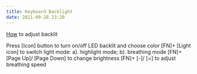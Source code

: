 ```yaml
---
title: Keyboard_Backlight
date: 2021-09-28 23:20
---
```

[How](How) to adjust backlit

Press [Icon] button to turn on/off LED backlit and choose color
[FN]+ [Light icon] to switch light mode: a). highlight mode; b). breathing mode
[FN]+ [Page Up]/ [Page Down] to change brightness
[FN]+ [-]/ [=] to adjust breathing speed

